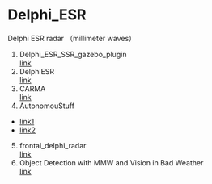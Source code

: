# Delphi_ESR
Delphi ESR radar （millimeter waves）
1. Delphi_ESR_SSR_gazebo_plugin  
[link](https://github.com/ARC-NUS/Delphi_ESR_SSR_gazebo_plugin#delphi_esr_ssr_gazebo_plugin)
2. DelphiESR  
[link](https://github.com/Troski/radars-tools#delphiesr)
3. CARMA  
[link](https://github.com/usdot-fhwa-stol/CARMAPlatform)
4. AutonomouStuff  
* [link1](https://github.com/astuff)  
* [link2](https://autonomoustuff.atlassian.net/wiki/spaces/RW/pages/17509820/Delphi+ESR)
5. frontal_delphi_radar  
[link](https://github.com/zhanghming/frontal_delphi_radar)
6. Object Detection with MMW and Vision in Bad Weather  
[link](https://github.com/dongdonghy/ADAS_Vision_MMW)
